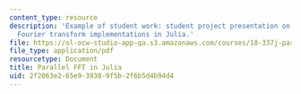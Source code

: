 ```yaml
---
content_type: resource
description: 'Example of student work: student project presentation on parallel fast
  Fourier transform implementations in Julia.'
file: https://ol-ocw-studio-app-qa.s3.amazonaws.com/courses/18-337j-parallel-computing-fall-2011/2f2063e265e939309f5b2f6b5d4b94d4_MIT18_337JF11_FFT_pres.pdf
file_type: application/pdf
resourcetype: Document
title: Parallel FFT in Julia
uid: 2f2063e2-65e9-3930-9f5b-2f6b5d4b94d4
---
```

